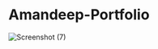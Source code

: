 # Amandeep-Portfolio

![Screenshot (7)](https://user-images.githubusercontent.com/90441055/236464516-324ea4ca-64cb-41b7-b36a-202fa95e48cc.png)
